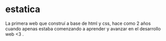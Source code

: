 # estatica
La primera web que construí a base de html y css, hace como 2 años cuando apenas estaba comenzando a aprender y avanzar en el desarrollo web &lt;3 .
